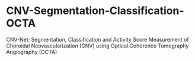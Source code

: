 # CNV-Segmentation-Classification-OCTA
CNV-Net: Segmentation, Classification and Activity Score Measurement of Choroidal Neovascularization (CNV) using Optical Coherence Tomography Angiography (OCTA)
